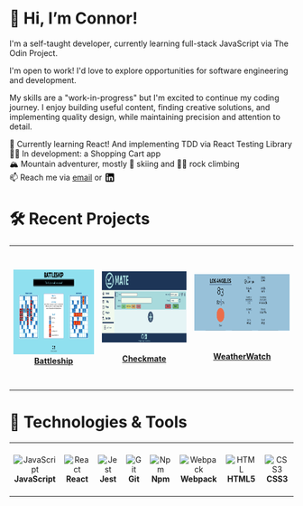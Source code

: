 # 👋 Hi, I’m Connor! 

I'm a self-taught developer, currently learning full-stack JavaScript via The Odin Project.  
  
I'm open to work! I'd love to explore opportunities for software engineering and development.  

My skills are a "work-in-progress" but I'm excited to continue my coding journey. I enjoy building useful content, finding creative solutions, and implementing quality design, while maintaining precision and attention to detail.

🌱 Currently learning React! And implementing TDD via React Testing Library  
🧑‍💻 In development: a Shopping Cart app  
🏔️ Mountain adventurer, mostly 🎿 skiing and 🧗‍♂️ rock climbing  
📫 Reach me via <a href="mailto:connor.warme@gmail.com">email</a> or <a href="https://www.linkedin.com/in/connor-warme-13c8"><img src="https://github.com/connorwarme/weather/blob/main/src/icons/linkedin.svg" height="20" width="20" align="top"/></a>  


# 🛠️ Recent Projects  
  
<table>
  <tr>
    <td align="center" height="250" width="400">
      <a href="https://connorwarme.github.io/battleship/" target="_blank">
      <img
        src="https://github.com/connorwarme/battleship/blob/main/screenshots/battle.png?raw=true"
        width="300"
        height="150"
        alt="Battleship"
      />
      </a>
      <br /><strong><a href="https://connorwarme.github.io/battleship/" target="_blank">Battleship</a></strong>
    </td>
    <td align="center" height="250" width="400">
      <a href="https://connorwarme.github.io/toDo/" target="_blank">
      <img
        src="https://github.com/connorwarme/toDo/blob/main/screenshots/to-do.png?raw=true"
        width="300"
        height="126"
        alt="To-Do"
      />
      </a>
      <br/>
      <br /><strong><a href="https://connorwarme.github.io/toDo/" target="_blank">Checkmate</a></strong>
    </td>
    <td align="center" height="250" width="400">
      <a href="https://connorwarme.github.io/weather/" target="_blank">
      <img
        src="https://github.com/connorwarme/weather/blob/main/screenshots/la.png?raw=true 'preview'"
        width="400"
        height="100"
        alt="Weather App"
      />
      </a>
      <br />
      <br/>
      <br/><strong><a href="https://connorwarme.github.io/weather/" target="_blank">WeatherWatch</a></strong>
    </td>
  <tr>
</table>  
  
# 🧰 Technologies & Tools  

<table>
  <tr>
    <td align="center" height="90" width="108">
      <img
        src="https://cdn.jsdelivr.net/gh/devicons/devicon/icons/javascript/javascript-plain.svg"
        width="48"
        height="48"
        alt="JavaScript"
      />
      <br /><strong>JavaScript</strong>
    </td>
    <td align="center" height="90" width="108">
      <img
        src="https://cdn.jsdelivr.net/gh/devicons/devicon/icons/react/react-original.svg"
        width="48"
        height="48"
        alt="React"
      />
      <br /><strong>React</strong>
    </td>
        <td align="center" height="90" width="108">
      <img
        src="https://cdn.jsdelivr.net/gh/devicons/devicon/icons/jest/jest-plain.svg"
        width="48"
        height="48"
        alt="Jest"
      />
      <br /><strong>Jest</strong>
    </td>
        <td align="center" height="90" width="108">
      <img
        src="https://cdn.jsdelivr.net/gh/devicons/devicon/icons/git/git-original.svg"
        width="48"
        height="48"
        alt="Git"
      />
      <br /><strong>Git</strong>
    </td>
        <td align="center" height="90" width="108">
      <img
        src="https://cdn.jsdelivr.net/gh/devicons/devicon/icons/npm/npm-original-wordmark.svg"
        width="48"
        height="48"
        alt="Npm"
      />
      <br /><strong>Npm</strong>
    </td>
      <td align="center" height="90" width="108">
      <img
        src="https://cdn.jsdelivr.net/gh/devicons/devicon/icons/webpack/webpack-original.svg"
        width="48"
        height="48"
        alt="Webpack"
      />
      <br /><strong>Webpack</strong>
    </td>
    <td align="center" height="90" width="108">
      <img
        src="https://cdn.jsdelivr.net/gh/devicons/devicon/icons/html5/html5-plain.svg"
        width="48"
        height="48"
        alt="HTML"
      />
      <br /><strong>HTML5</strong>
    </td>
    <td align="center" height="90" width="108">
      <img
        src="https://cdn.jsdelivr.net/gh/devicons/devicon/icons/css3/css3-plain.svg"
        width="48"
        height="48"
        alt="CSS3"
      />
      <br /><strong>CSS3</strong>
    </td>
  <tr>
</table>

